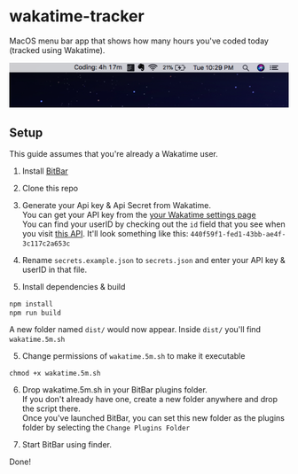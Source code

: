 # wakatime-tracker
MacOS menu bar app that shows how many hours you've coded today (tracked using Wakatime).

![Screenshot](ScreenShot.png)

## Setup

This guide assumes that you're already a Wakatime user.  

  
1. Install [BitBar](https://getbitbar.com/)
  
2. Clone this repo
  
3. Generate your Api key & Api Secret from Wakatime.  
You can get your API key from the [your Wakatime settings page](https://wakatime.com/settings/account)  
You can find your userID by checking out the `id` field that you see when you visit [this API](https://wakatime.com/api/v1/users/current). It'll look something like this: `440f59f1-fed1-43bb-ae4f-3c117c2a653c`  

3. Rename `secrets.example.json` to `secrets.json` and enter your API key & userID in that file.  
  
4. Install dependencies & build
```
npm install
npm run build
```
  
A new folder named `dist/` would now appear. Inside `dist/` you'll find `wakatime.5m.sh`  
  
  
5. Change permissions of `wakatime.5m.sh` to make it executable
```
chmod +x wakatime.5m.sh
```  
  
  
6. Drop wakatime.5m.sh in your BitBar plugins folder.  
If you don't already have one, create a new folder anywhere and drop the script there.  
Once you've launched BitBar, you can set this new folder as the plugins folder by selecting the `Change Plugins Folder`   
  
  
  
7. Start BitBar using finder.
  
Done!
  
